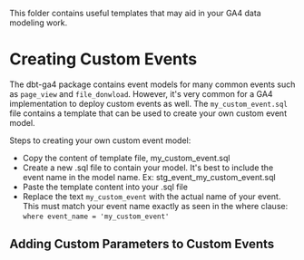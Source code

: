 This folder contains useful templates that may aid in your GA4 data modeling work.

# Creating Custom Events

The dbt-ga4 package contains event models for many common events such as `page_view` and `file_donwload`. However, it's very common for a GA4 implementation to deploy custom events as well. The `my_custom_event.sql` file contains a template that can be used to create your own custom event model.

Steps to creating your own custom event model:
- Copy the content of template file, my_custom_event.sql
- Create a new .sql file to contain your model. It's best to include the event name in the model name. Ex: stg_event_my_custom_event.sql
- Paste the template content into your .sql file
- Replace the text `my_custom_event` with the actual name of your event. This must match your event name exactly as seen in the where clause: `where event_name = 'my_custom_event'`



## Adding Custom Parameters to Custom Events